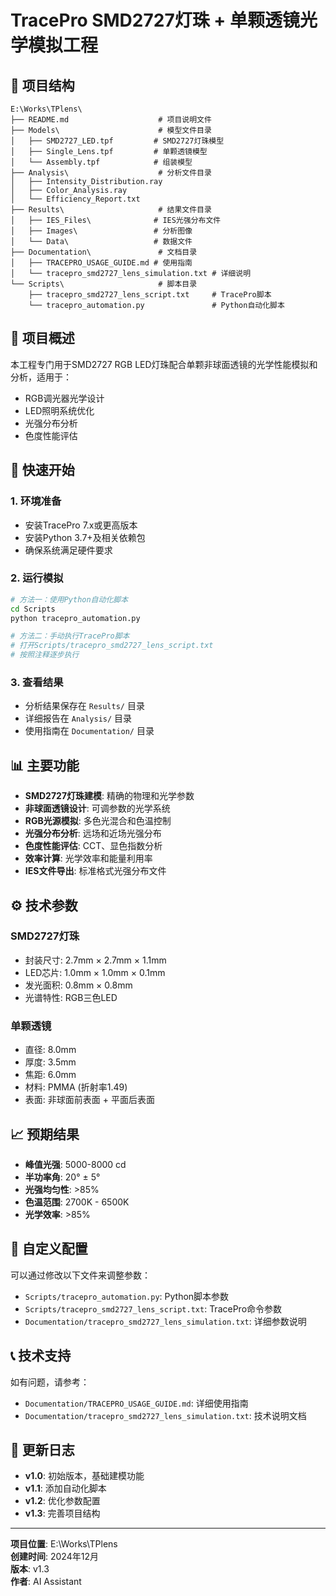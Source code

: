 # TracePro SMD2727灯珠 + 单颗透镜光学模拟工程

## 📁 项目结构

```
E:\Works\TPlens\
├── README.md                    # 项目说明文件
├── Models\                      # 模型文件目录
│   ├── SMD2727_LED.tpf         # SMD2727灯珠模型
│   ├── Single_Lens.tpf         # 单颗透镜模型
│   └── Assembly.tpf            # 组装模型
├── Analysis\                    # 分析文件目录
│   ├── Intensity_Distribution.ray
│   ├── Color_Analysis.ray
│   └── Efficiency_Report.txt
├── Results\                     # 结果文件目录
│   ├── IES_Files\              # IES光强分布文件
│   ├── Images\                 # 分析图像
│   └── Data\                   # 数据文件
├── Documentation\               # 文档目录
│   ├── TRACEPRO_USAGE_GUIDE.md # 使用指南
│   └── tracepro_smd2727_lens_simulation.txt # 详细说明
└── Scripts\                     # 脚本目录
    ├── tracepro_smd2727_lens_script.txt     # TracePro脚本
    └── tracepro_automation.py               # Python自动化脚本
```

## 🎯 项目概述

本工程专门用于SMD2727 RGB LED灯珠配合单颗非球面透镜的光学性能模拟和分析，适用于：
- RGB调光器光学设计
- LED照明系统优化
- 光强分布分析
- 色度性能评估

## 🚀 快速开始

### 1. 环境准备
- 安装TracePro 7.x或更高版本
- 安装Python 3.7+及相关依赖包
- 确保系统满足硬件要求

### 2. 运行模拟
```bash
# 方法一：使用Python自动化脚本
cd Scripts
python tracepro_automation.py

# 方法二：手动执行TracePro脚本
# 打开Scripts/tracepro_smd2727_lens_script.txt
# 按照注释逐步执行
```

### 3. 查看结果
- 分析结果保存在 `Results/` 目录
- 详细报告在 `Analysis/` 目录
- 使用指南在 `Documentation/` 目录

## 📊 主要功能

- **SMD2727灯珠建模**: 精确的物理和光学参数
- **非球面透镜设计**: 可调参数的光学系统
- **RGB光源模拟**: 多色光混合和色温控制
- **光强分布分析**: 远场和近场光强分布
- **色度性能评估**: CCT、显色指数分析
- **效率计算**: 光学效率和能量利用率
- **IES文件导出**: 标准格式光强分布文件

## ⚙️ 技术参数

### SMD2727灯珠
- 封装尺寸: 2.7mm × 2.7mm × 1.1mm
- LED芯片: 1.0mm × 1.0mm × 0.1mm
- 发光面积: 0.8mm × 0.8mm
- 光谱特性: RGB三色LED

### 单颗透镜
- 直径: 8.0mm
- 厚度: 3.5mm
- 焦距: 6.0mm
- 材料: PMMA (折射率1.49)
- 表面: 非球面前表面 + 平面后表面

## 📈 预期结果

- **峰值光强**: 5000-8000 cd
- **半功率角**: 20° ± 5°
- **光强均匀性**: >85%
- **色温范围**: 2700K - 6500K
- **光学效率**: >85%

## 🔧 自定义配置

可以通过修改以下文件来调整参数：
- `Scripts/tracepro_automation.py`: Python脚本参数
- `Scripts/tracepro_smd2727_lens_script.txt`: TracePro命令参数
- `Documentation/tracepro_smd2727_lens_simulation.txt`: 详细参数说明

## 📞 技术支持

如有问题，请参考：
- `Documentation/TRACEPRO_USAGE_GUIDE.md`: 详细使用指南
- `Documentation/tracepro_smd2727_lens_simulation.txt`: 技术说明文档

## 📝 更新日志

- **v1.0**: 初始版本，基础建模功能
- **v1.1**: 添加自动化脚本
- **v1.2**: 优化参数配置
- **v1.3**: 完善项目结构

---

**项目位置**: E:\Works\TPlens  
**创建时间**: 2024年12月  
**版本**: v1.3  
**作者**: AI Assistant
